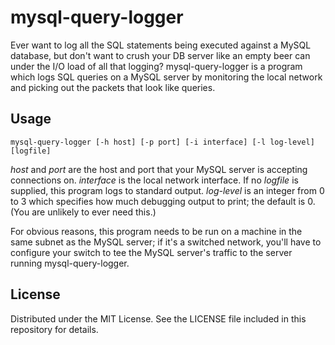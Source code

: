 # mysql-query-logger

Ever want to log all the SQL statements being executed against a MySQL
database, but don't want to crush your DB server like an empty beer can
under the I/O load of all that logging? mysql-query-logger is a program
which logs SQL queries on a MySQL server by monitoring the local network
and picking out the packets that look like queries.

## Usage

```
mysql-query-logger [-h host] [-p port] [-i interface] [-l log-level] [logfile]
```

_host_ and _port_ are the host and port that your MySQL server is accepting
connections on. _interface_ is the local network interface. If no _logfile_
is supplied, this program logs to standard output. _log-level_ is an
integer from 0 to 3 which specifies how much debugging output to print; the
default is 0. (You are unlikely to ever need this.)

For obvious reasons, this program needs to be run on a machine in the same
subnet as the MySQL server; if it's a switched network, you'll have to
configure your switch to tee the MySQL server's traffic to the server
running mysql-query-logger.

## License

Distributed under the MIT License. See the LICENSE file included in this
repository for details.
